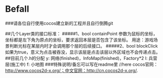 # Befall



###请各位自行使用cocos建立新的工程并且自行倒腾git

##几个Layer类的接口标准：
#####1、bool containPoint
	参数为鼠标的坐标，坐标都是左下角为原点的坐标，要求返回本层是否包含了该坐标。
	用途：游戏场景判断光标在某层内时才会调用那个层的后续接口。
#####2、bool blockClick
	如果为true，意义为点击被吞没，显示该层是点击该层以外区域也不会传递点击。
##目前几个.h的分配
	y:	网络(finished)，InfoMap(finished)，Factory*2
	l:		兵营层(施工中)
	f:	小地图
###特殊说明/备忘可以写在readme里
	//here
	cocos官网：http://www.cocos2d-x.org/；中文官网：http://cn.cocos2d-x.org/.

